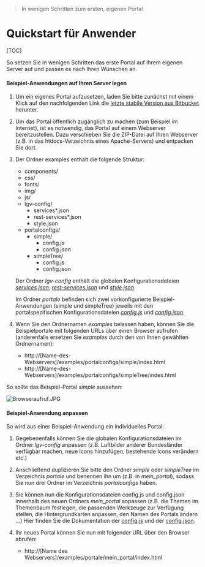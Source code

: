 > In wenigen Schritten zum ersten, eigenen Portal

# Quickstart für Anwender

[TOC]

So setzen Sie in wenigen Schritten das erste Portal auf Ihrem eigenen Server auf und passen es nach Ihren Wünschen an.

#### Beispiel-Anwendungen auf Ihren Server legen
1. Um ein eigenes Portal aufzusetzen, laden Sie bitte zunächst mit einem Klick auf den nachfolgenden Link die [letzte stabile Version aus Bitbucket](https://bitbucket.org/lgv-g12/lgv/downloads/examples.zip) herunter.

2. Um das Portal öffentlich zugänglich zu machen (zum Beispiel im Internet), ist es notwendig, das Portal auf einem Webserver bereitzustellen. Dazu verschieben Sie die ZIP-Datei auf Ihren Webserver (z.B. in das htdocs-Verzeichnis eines Apache-Servers) und entpacken Sie dort.

3. Der Ordner examples enthält die folgende Struktur:

    - components/
    - css/
    - fonts/
    - img/
    - js/
    - lgv-config/
        - services*.json
        - rest-services*.json
        - style.json
    - portalconfigs/
        - simple/
            - config.js
            - config.json
        - simpleTree/
            - config.js
            - config.json

    Der Ordner *lgv-config* enthält die globalen Konfigurationsdateien [*services.json*](services.json.md), [*rest-services.json*](rest-services.json.md) und [*style.json*](style.json.md).

    Im Ordner *portale* befinden sich zwei vorkonfigurierte Beispiel-Anwendungen (simple und simpleTree) jeweils mit den portalspezifischen Konfigurationsdateien [*config.js*](config.js.md) und [*config.json*](config.json.md).

4. Wenn Sie den Ordnernamen *examples* belassen haben, können Sie die Beispielportale mit folgenden URLs über einen Browser aufrufen (anderenfalls ersetzen Sie *examples* durch den von Ihnen gewählten Ordnernamen):
    - http://[Name-des-Webservers]/examples/portalconfigs/simple/index.html
    - http://[Name-des-Webservers]/examples/portalconfigs/simpleTree/index.html

So sollte das Beispiel-Portal *simple* aussehen:

![Browseraufruf.JPG](https://bitbucket.org/repo/88K5GB/images/3337234211-Browseraufruf.JPG)


#### Beispiel-Anwendung anpassen
So wird aus einer Beispiel-Anwendung ein individuelles Portal:

1. Gegebenenfalls können Sie die globalen Konfigurationsdateien im Ordner *lgv-config* anpassen (z.B. Luftbilder anderer Bundesländer verfügbar machen, neue Icons hinzufügen, bestehende Icons verändern etc.)

2. Anschließend duplizieren Sie bitte den Ordner *simple* oder *simpleTree* im Verzeichnis *portale* und benennen ihn um (z.B. in *mein_portal*), sodass Sie nun drei Ordner im Verzeichnis *portalconfigs* haben.

3. Sie können nun die Konfigurationsdateien config.js und config.json innerhalb des neuen Ordners *mein_portal* anpassen (z.B. die Themen im Themenbaum festlegen, die passenden Werkzeuge zur Verfügung stellen, die Hintergrundkarten anpassen, den Namen des Portals ändern ...) Hier finden Sie die Dokumentation der [config.js](config.js.md) und der [config.json](config.json.md).

4. Ihr neues Portal können Sie nun mit folgender URL über den Browser abrufen:
    - http://[Name des Webservers]/examples/portale/mein_portal/index.html


